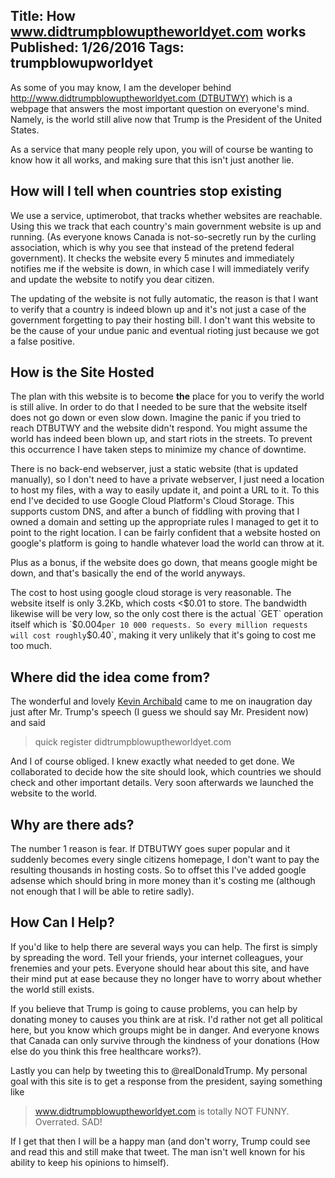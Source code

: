 Title: How www.didtrumpblowuptheworldyet.com works
Published: 1/26/2016
Tags: trumpblowupworldyet
---


As some of you may know, I am the developer behind [http://www.didtrumpblowuptheworldyet.com (DTBUTWY)]() which is a webpage that answers the most important question on everyone's mind. Namely, is the world still alive now that Trump is the President of the United States.

As a service that many people rely upon, you will of course be wanting to know how it all works, and making sure that this isn't just another lie.

How will I tell when countries stop existing
---

We use a service, uptimerobot, that tracks whether websites are reachable. Using this we track that each country's main government website is up and running. (As everyone knows Canada is not-so-secretly run by the curling association, which is why you see that instead of the pretend federal government). It checks the website every 5 minutes and immediately notifies me if the website is down, in which case I will immediately verify and update the website to notify you dear citizen. 

The updating of the website is not fully automatic, the reason is that I want to verify that a country is indeed blown up and it's not just a case of the government forgetting to pay their hosting bill. I don't want this website to be the cause of your undue panic and eventual rioting just because we got a false positive. 

How is the Site Hosted
---

The plan with this website is to become **the** place for you to verify the world is still alive. In order to do that I needed to be sure that the website itself does not go down or even slow down. Imagine the panic if you tried to reach DTBUTWY  and the website didn't respond. You might assume the world has indeed been blown up, and start riots in the streets. To prevent this occurrence I have taken steps to minimize my chance of downtime.

There is no back-end webserver, just a static website (that is updated manually), so I don't need to have a private webserver, I just need a location to host my files, with a way to easily update it, and point a URL to it. To this end I've decided to use Google Cloud Platform's Cloud Storage. This supports custom DNS, and after a bunch of fiddling with proving that I owned a domain and setting up the appropriate rules I managed to get it to point to the right location. I can be fairly confident that a website hosted on google's platform is going to handle whatever load the world can throw at it. 

Plus as a bonus, if the website does go down, that means google might be down, and that's basically the end of the world anyways.

The cost to host using google cloud storage is very reasonable. The website itself is only 3.2Kb, which costs <$0.01 to store. The bandwidth likewise will be very low, so the only cost there is the actual `GET` operation itself which is `$0.004` per 10 000 requests. So every million requests will cost roughly `$0.40`, making it very unlikely that it's going to cost me too much.

Where did the idea come from?
---

The wonderful and lovely [Kevin Archibald](https://twitter.com/KevinOfDundas) came to me on inaugration day just after Mr. Trump's speech (I guess we should say Mr. President now) and said 

> quick register didtrumpblowuptheworldyet.com

And I of course obliged. I knew exactly what needed to get done. We collaborated to decide how the site should look, which countries we should check and other important details. Very soon afterwards we launched the website to the world.

Why are there ads?
---

The number 1 reason is fear. If DTBUTWY goes super popular and it suddenly becomes every single citizens homepage, I don't want to pay the resulting thousands in hosting costs. So to offset this I've added google adsense which should bring in more money than it's costing me (although not enough that I will be able to retire sadly).

How Can I Help?
---

If you'd like to help there are several ways you can help. The first is simply by spreading the word. Tell your friends, your internet colleagues, your frenemies and your pets. Everyone should hear about this site, and have their mind put at ease because they no longer have to worry about whether the world still exists.

If you believe that Trump is going to cause problems, you can help by donating money to causes you think are at risk. I'd rather not get all political here, but you know which groups might be in danger. And everyone knows that Canada can only survive through the kindness of your donations (How else do you think this free healthcare works?).

Lastly you can help by tweeting this to @realDonaldTrump. My personal goal with this site is to get a response from the president, saying something like

> www.didtrumpblowuptheworldyet.com is totally NOT FUNNY. Overrated. SAD!

If I get that then I will be a happy man (and don't worry, Trump could see and read this and still make that tweet. The man isn't well known for his ability to keep his opinions to himself).

